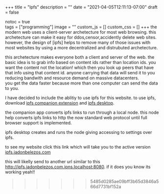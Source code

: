 +++
title = "Ipfs"
description = ""
date = "2021-04-05T12:11:13-07:00"
draft = false

notoc = true  
tags = ["programming"]
image = ""
custom_js = []
custom_css = []
+++
the modern web uses a client-server archetecture  for  most web browsing. this  archetecture can make it easy for ddos,censor,accidently delete web sites.
however, the design of [ipfs] helps  to remove many of those issues with most websites by  using a more decentralized and distrubuted archetecture.

<!--more -->

this archetecture makes everyone both a client and server of the web.
the basic idea is to grab info based on content ids rather than location ids. you want the content not the location!
which then you look up peers that have that info using that content id. 
anyone carrying that data will send it to you reducing bandwith and resource demand on massive datacenters.\
you get the data faster because more than one computer can send the data to you.




I have decided to include the ablitiy to use ipfs for this website.
to use ipfs, download [ipfs companion extension] and [ipfs desktop].

the companion app converts ipfs links to run through a local node. 
this node  help converts ipfs  links to http the  now standard web protocol until full browser support is implemented.

ipfs desktop creates and runs the node giving accessing to settings over ipfs. 

to see my website click this link which will take you to the active version
[ipfs.jadonbelezos.com](ipns://ipfs.jadonbelezos.com)

this will likelly send to another url similar to this <http://ipfs.jadonbelezos.com.ipns.localhost:8080>.
if it does you know its working yeah!!

[ipfs companion extension]:https://github.com/ipfs/ipfs-companion 
[ipfs desktop]: https://github.com/ipfs/ipfs-desktop/releases
>>>>>>> 5485d0285ae09bff3b65d3846a566d7731bf152a
